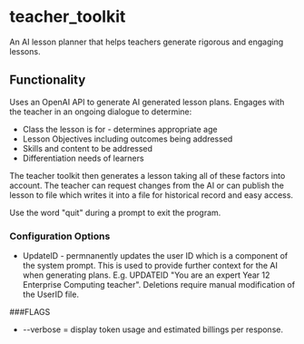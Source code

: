 # teacher_toolkit
An AI lesson planner that helps teachers generate rigorous and engaging lessons.

## Functionality

Uses an OpenAI API to generate AI generated lesson plans. Engages with the teacher in an ongoing dialogue to determine:
- Class the lesson is for - determines appropriate age 
- Lesson Objectives including outcomes being addressed
- Skills and content to be addressed
- Differentiation needs of learners

The teacher toolkit then generates a lesson taking all of these factors into account. The teacher can request changes from the AI or can publish the lesson to file which writes it into a file for historical record and easy access.

Use the word "quit" during a prompt to exit the program.

### Configuration Options
- UpdateID <str prompt> - permnanently updates the user ID which is a component of the system prompt. This is used to provide further context for the AI when generating plans. E.g. UPDATEID "You are an expert Year 12 Enterprise Computing teacher". Deletions require manual modification of the UserID file.

###FLAGS
- --verbose = display token usage and estimated billings per response.
